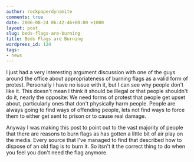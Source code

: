 ```yaml
---
author: rockpaperdynamite
comments: true
date: 2006-08-24 06:42:46+00:00 +1000
layout: post
slug: beds-flags-are-burning
title: Beds Flags are Burning
wordpress_id: 124
tags:
- news
---
```


I just had a very interesting argument discussion with one of the guys around the office about appropriateness of burning flags as a valid form of protest. Personally I have no issue with it, but I can see why people don't like it. This doesn't mean I think it should be illegal or that people shouldn't do it, nearly the opposite: We need forms of protest that people get upset about, particularly ones that don't physically harm people. People are always going to find ways of offending people, lets not find ways to force them to either get sent to prison or to cause real damage.

Anyway I was making this post to point out to the vast majority of people that there are reasons to burn flags as has gotten a little bit of air play on the media. Every source that I've managed to find that described how to dispose of an old flag is to burn it. So itsn't it the correct thing to do when you feel you don't need the flag anymore.
